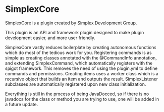 # SimplexCore

<p>SimplexCore is a plugin created by 
<a href=https://www.simplexdev.app>Simplex Development Group</a>.</p>
<p>This plugin is an API and framework plugin designed to make plugin development easier, and more user friendly.</p>
<p>SimplexCore vastly reduces boilerplate by creating autonomous functions which do most of the tedious work for you.
Registering commands is as simple as creating classes annotated with the @CommandInfo annotation, and extending SimplexCommand, which automatically registers with the spigot framework. This removes the need of using the plugin.yml to define commands and permissions.
Creating items uses a worker class which is a recursive object that builds an item and outputs the result.
SimplexListener subclasses are automatically registered upon new class initialization.</p>
<p>Everything is still in the process of being JavaDocced, so if there is no javadocs for the class or method you are trying to use, one will be added in a future update.</p>
